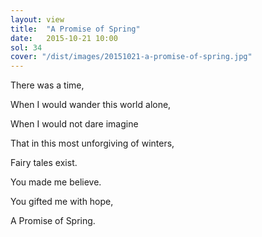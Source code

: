 ```yaml
---
layout: view
title:  "A Promise of Spring"
date:   2015-10-21 10:00
sol: 34
cover: "/dist/images/20151021-a-promise-of-spring.jpg"
---
```

There was a time,

When I would wander this world alone,

When I would not dare imagine

That in this most unforgiving of winters,

Fairy tales exist.

You made me believe.

You gifted me with hope,

A Promise of Spring.
